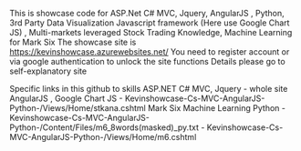 This is showcase code for ASP.Net C# MVC, Jquery, AngularJS , Python, 3rd Party Data Visualization Javascript framework (Here use Google 
Chart JS) , Multi-markets leveraged Stock Trading Knowledge, Machine Learning for Mark Six
The showcase site is https://kevinshowcase.azurewebsites.net/
You need to register account or via google authentication to unlock the site functions
Details please go to self-explanatory site


Specific links in this github to skills
ASP.NET C# MVC, Jquery - whole site
AngularJS , Google Chart JS - Kevinshowcase-Cs-MVC-AngularJS-Python-/Views/Home/stkana.cshtml
Mark Six Machine Learning Python - Kevinshowcase-Cs-MVC-AngularJS-Python-/Content/Files/m6_8words(masked)_py.txt
                                 - Kevinshowcase-Cs-MVC-AngularJS-Python-/Views/Home/m6.cshtml
